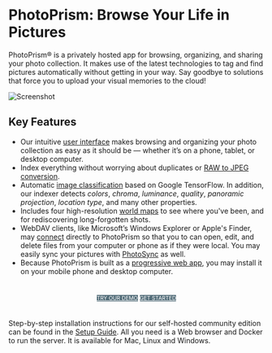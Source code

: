 # PhotoPrism: Browse Your Life in Pictures

PhotoPrism® is a privately hosted app for browsing, organizing, and sharing your photo collection. 
It makes use of the latest technologies to tag and find pictures automatically without getting in your way. 
Say goodbye to solutions that force you to upload your visual memories to the cloud!

![Screenshot](https://dl.photoprism.org/assets/img/preview.jpg)

## Key Features ##

* Our intuitive [user interface](https://demo.photoprism.org/) makes browsing and organizing your photo collection as easy as
  it should be — whether it’s on a phone, tablet, or desktop computer.
* Index everything without worrying about duplicates or [RAW to JPEG conversion](developer-guide/library/converting.md).
* Automatic [image classification](developer-guide/metadata/classification.md)
  based on Google TensorFlow. In addition, our indexer detects _colors_, _chroma_, _luminance_, _quality_, _panoramic projection_,
  _location type_, and many other properties.
* Includes four high-resolution [world maps](https://demo.photoprism.org/places) to see where you've been,
  and for rediscovering long-forgotten shots.
* WebDAV clients, like Microsoft’s Windows Explorer or Apple's Finder, may
  [connect](user-guide/sync/webdav.md) directly to PhotoPrism so that you to can open,
  edit, and delete files from your computer or phone as if they were local.
  You may easily sync your pictures with [PhotoSync](https://www.photosync-app.com/) as well.
* Because PhotoPrism is built as a [progressive web app](https://developer.mozilla.org/en-US/docs/Web/Progressive_web_apps),
  you may install it on your mobile phone and desktop computer.

<p style="text-align: center; padding: 20px 4px;">
<a class="md-button" style="background-color: #546e7a; font-size: 0.66rem; font-weight: normal; color: white" href="https://demo.photoprism.org/" target="_blank">TRY OUR DEMO</a>
<a class="md-button" style="background-color: #546e7a; font-size: 0.66rem; font-weight: normal; color: white" href="/getting-started/">GET STARTED</a>
</p>

Step-by-step installation instructions for our self-hosted community edition can be found 
in the [Setup Guide](getting-started/index.md).
All you need is a Web browser and Docker to run the server. It is available for Mac, Linux and Windows.
